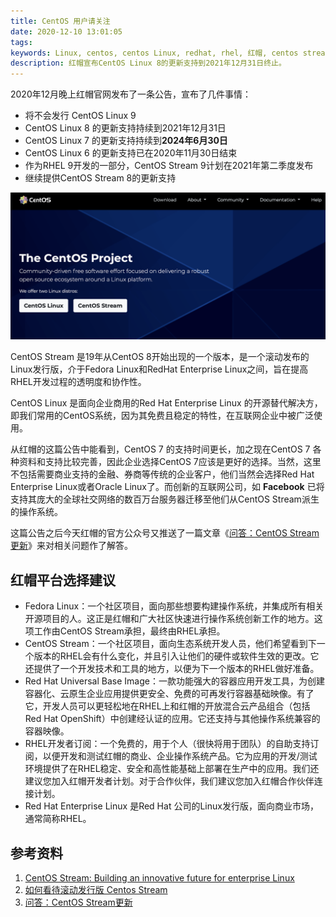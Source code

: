```yaml
---
title: CentOS 用户请关注
date: 2020-12-10 13:01:05
tags:
keywords: Linux, centos, centos Linux, redhat, rhel, 红帽, centos stream
description: 红帽宣布CentOS Linux 8的更新支持到2021年12月31日终止。
---
```



2020年12月晚上红帽官网发布了一条公告，宣布了几件事情：

* 将不会发行 CentOS Linux 9
* CentOS Linux 8 的更新支持持续到2021年12月31日
* CentOS Linux 7 的更新支持持续到**2024年6月30日**
* CentOS Linux 6 的更新支持已在2020年11月30日结束
* 作为RHEL 9开发的一部分，CentOS Stream 9计划在2021年第二季度发布
* 继续提供CentOS Stream 8的更新支持

![image-20201209191539096](20201210-endof-centos/image-20201209191539096.png)

CentOS Stream 是19年从CentOS 8开始出现的一个版本，是一个滚动发布的Linux发行版，介于Fedora Linux和RedHat Enterprise Linux之间，旨在提高RHEL开发过程的透明度和协作性。

CentOS Linux 是面向企业商用的Red Hat Enterprise Linux 的开源替代解决方，即我们常用的CentOS系统，因为其免费且稳定的特性，在互联网企业中被广泛使用。

从红帽的这篇公告中能看到，CentOS 7 的支持时间更长，加之现在CentOS 7 各种资料和支持比较完善，因此企业选择CentOS 7应该是更好的选择。当然，这里不包括需要商业支持的金融、券商等传统的企业客户，他们当然会选择Red Hat Enterprise Linux或者Oracle Linux了。而创新的互联网公司，如 **Facebook** 已将支持其庞大的全球社交网络的数百万台服务器迁移至他们从CentOS Stream派生的操作系统。

这篇公告之后今天红帽的官方公众号又推送了一篇文章《[问答：CentOS Stream更新](https://mp.weixin.qq.com/s/o_EBnAs-_eVy83X8_-b2kg)》来对相关问题作了解答。

## 红帽平台选择建议

- Fedora Linux：一个社区项目，面向那些想要构建操作系统，并集成所有相关开源项目的人。这正是红帽和广大社区快速进行操作系统创新工作的地方。这项工作由CentOS Stream承担，最终由RHEL承担。
- CentOS Stream：一个社区项目，面向生态系统开发人员，他们希望看到下一个版本的RHEL会有什么变化，并且引入让他们的硬件或软件生效的更改。它还提供了一个开发技术和工具的地方，以便为下一个版本的RHEL做好准备。
- Red Hat Universal Base Image：一款功能强大的容器应用开发工具，为创建容器化、云原生企业应用提供更安全、免费的可再发行容器基础映像。有了它，开发人员可以更轻松地在RHEL上和红帽的开放混合云产品组合（包括Red Hat OpenShift）中创建经认证的应用。它还支持与其他操作系统兼容的容器映像。
- RHEL开发者订阅：一个免费的，用于个人（很快将用于团队）的自助支持订阅，以便开发和测试红帽的商业、企业操作系统产品。它为应用的开发/测试环境提供了在RHEL稳定、安全和高性能基础上部署在生产中的应用。我们还建议您加入红帽开发者计划。对于合作伙伴，我们建议您加入红帽合作伙伴连接计划。
- Red Hat Enterprise Linux 是Red Hat 公司的Linux发行版，面向商业市场，通常简称RHEL。

## 参考资料

1. [CentOS Stream: Building an innovative future for enterprise Linux](https://access.redhat.com/announcements/5634831)
2. [如何看待滚动发行版 Centos Stream](https://www.zhihu.com/question/347766607)
3. [问答：CentOS Stream更新](https://mp.weixin.qq.com/s/o_EBnAs-_eVy83X8_-b2kg)

